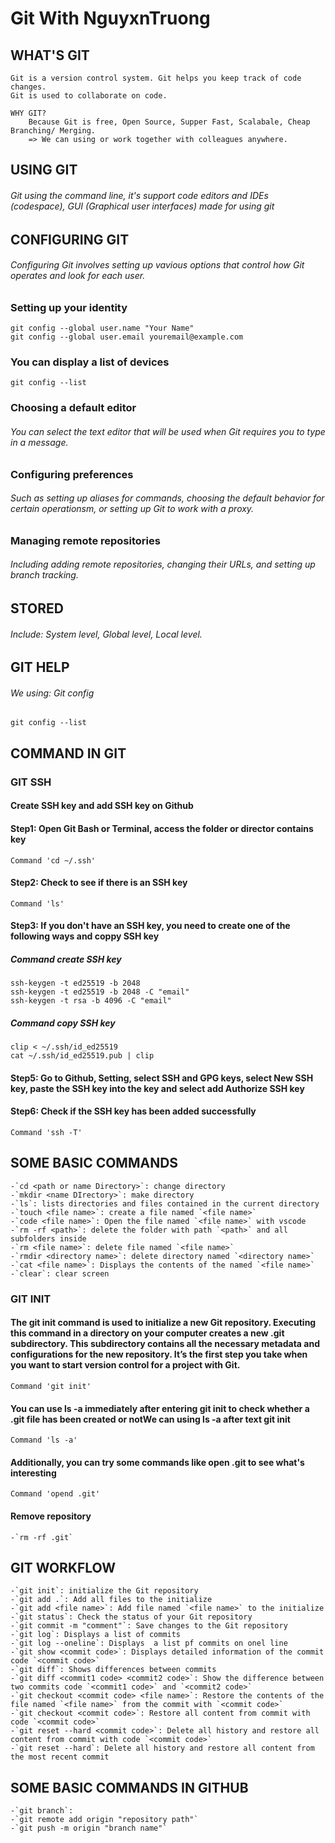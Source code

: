 # Git With NguyxnTruong

## WHAT'S GIT
    Git is a version control system. Git helps you keep track of code changes.
    Git is used to collaborate on code.

    WHY GIT? 
        Because Git is free, Open Source, Supper Fast, Scalabale, Cheap Branching/ Merging.
        => We can using or work together with colleagues anywhere.
##  USING GIT
###### Git using the command line, it's support code editors and IDEs (codespace), GUI (Graphical user interfaces) made for using git
## CONFIGURING GIT
######  Configuring Git involves setting up vavious options that control how Git operates and look for each user.
### Setting up your identity
    git config --global user.name "Your Name"
    git config --global user.email youremail@example.com
### You can display a list of devices
    git config --list
### Choosing a default editor
###### You can select the text editor that will be used when Git requires you to type in a message.
### Configuring preferences 
###### Such as setting up aliases for commands, choosing the default behavior for certain operationsm, or setting up Git to work with a proxy.
### Managing remote repositories
###### Including adding remote repositories, changing their URLs, and setting up branch tracking.
## STORED
###### Include: System level, Global level, Local level.
## GIT HELP
###### We using: Git config
    git config --list
## COMMAND IN GIT

### GIT SSH
#### Create SSH key and add SSH key on Github
#### Step1: Open Git Bash or Terminal, access the folder or director contains key
    Command 'cd ~/.ssh'
#### Step2: Check to see if there is an SSH key
    Command 'ls'
#### Step3: If you don't have an SSH key, you need to create one of the following ways and coppy SSH key
##### Command create SSH key
    ssh-keygen -t ed25519 -b 2048
    ssh-keygen -t ed25519 -b 2048 -C "email"
    ssh-keygen -t rsa -b 4096 -C "email"
##### Command copy SSH key
    clip < ~/.ssh/id_ed25519
    cat ~/.ssh/id_ed25519.pub | clip
#### Step5: Go to Github, Setting, select SSH and GPG keys, select New SSH key, paste the SSH key into the key and select add Authorize SSH key
#### Step6: Check if the SSH key has been added successfully
    Command 'ssh -T'

## SOME BASIC COMMANDS
    -`cd <path or name Directory>`: change directory
    -`mkdir <name DIrectory>`: make directory
    -`ls`: lists directories and files contained in the current directory
    -`touch <file name>`: create a file named `<file name>`
    -`code <file name>`: Open the file named `<file name>` with vscode
    -`rm -rf <path>`: delete the folder with path `<path>` and all subfolders inside
    -`rm <file name>`: delete file named `<file name>`
    -`rmdir <directory name>`: delete directory named `<directory name>`
    -`cat <file name>`: Displays the contents of the named `<file name>`
    -`clear`: clear screen

### GIT INIT
#### The git init command is used to initialize a new Git repository. Executing this command in a directory on your computer creates a new .git subdirectory. This subdirectory contains all the necessary metadata and configurations for the new repository. It’s the first step you take when you want to start version control for a project with Git.
    Command 'git init'
#### You can use ls -a immediately after entering git init to check whether a .git file has been created or notWe can using ls -a after text git init 
    Command 'ls -a'
#### Additionally, you can try some commands like open .git to see what's interesting
    Command 'opend .git'
#### Remove repository
    -`rm -rf .git`
## GIT WORKFLOW
    -`git init`: initialize the Git repository
    -`git add .`: Add all files to the initialize
    -`git add <file name>`: Add file named `<file name>` to the initialize
    -`git status`: Check the status of your Git repository
    -`git commit -m "comment"`: Save changes to the Git repository
    -`git log`: Displays a list of commits
    -`git log --oneline`: Displays  a list pf commits on onel line
    -`git show <commit code>`: Displays detailed information of the commit code `<commit code>`
    -`git diff`: Shows differences between commits
    -`git diff <commit1 code> <commit2 code>`: Show the difference between two commits code `<commit1 code>` and `<commit2 code>`
    -`git checkout <commit code> <file name>`: Restore the contents of the file named `<file name>` from the commit with `<commit code>`
    -`git checkout <commit code>`: Restore all content from commit with code `<commit code>`
    -`git reset --hard <commit code>`: Delete all history and restore all content from commit with code `<commit code>`
    -`git reset --hard`: Delete all history and restore all content from the most recent commit
## SOME BASIC COMMANDS IN GITHUB
    -`git branch`:
    -`git remote add origin "repository path"`
    -`git push -m origin "branch name"`
